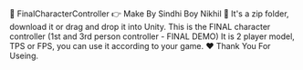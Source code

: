 📌 FinalCharacterController
👉 Make By Sindhi Boy Nikhil
📑 It's a zip folder, download it or drag and drop it into Unity.
This is the FINAL character controller (1st and 3rd person controller - FINAL DEMO) It is 2 player model,
TPS or FPS, you can use it according to your game.
❤ Thank You For Useing.
